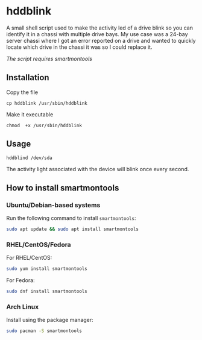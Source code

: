 # hddblink
A small shell script used to make the activity led of a drive blink so you can identify it in a chassi with multiple drive bays.
My use case was a 24-bay server chassi where I got an error reported on a drive and wanted to quickly locate which drive in the chassi it was so I could replace it.

_The script requires smartmontools_

## Installation

Copy the file

```cp hddblink /usr/sbin/hddblink```

Make it executable

```chmod  +x /usr/sbin/hddblink```

## Usage

```hddblind /dev/sda```

The activity light associated with the device will blink once every second.

## How to install smartmontools

### Ubuntu/Debian-based systems
Run the following command to install `smartmontools`:
```bash
sudo apt update && sudo apt install smartmontools
```

### RHEL/CentOS/Fedora
For RHEL/CentOS:
```bash
sudo yum install smartmontools
```
For Fedora:
```bash
sudo dnf install smartmontools
```

### Arch Linux
Install using the package manager:
```bash
sudo pacman -S smartmontools
```
